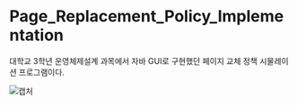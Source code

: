 # Page_Replacement_Policy_Implementation
대학교 3학년 운영체제설계 과목에서 자바 GUI로 구현했던 페이지 교체 정책 시물레이션 프로그램이다.

![캡처](https://user-images.githubusercontent.com/59328386/202743787-17cd8458-900a-43bd-b83d-0f9f5b05cda8.PNG)
